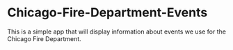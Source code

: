 # Chicago-Fire-Department-Events
This is a simple app that will display information about events we use for the Chicago Fire Department.
